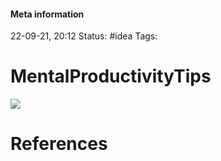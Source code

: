 #### Meta information
22-09-21, 20:12
Status: #idea
Tags: 





# MentalProductivityTips
![](http://127.0.0.1:51854/tmp487gehgt.png)






# References
